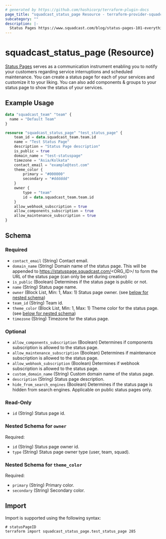 ```yaml
---
# generated by https://github.com/hashicorp/terraform-plugin-docs
page_title: "squadcast_status_page Resource - terraform-provider-squadcast"
subcategory: ""
description: |-
  Status Pages https://www.squadcast.com/blog/status-pages-101-everything-you-need-to-know-about-status-pages serves as a communication instrument enabling you to notify your customers regarding service interruptions and scheduled maintenance. You can create a status page for each of your services and customize it to your liking. You can also add components & groups to your status page to show the status of your services.
---
```


# squadcast_status_page (Resource)

[Status Pages](https://www.squadcast.com/blog/status-pages-101-everything-you-need-to-know-about-status-pages) serves as a communication instrument enabling you to notify your customers regarding service interruptions and scheduled maintenance. You can create a status page for each of your services and customize it to your liking. You can also add components & groups to your status page to show the status of your services.

## Example Usage

```terraform
data "squadcast_team" "team" {
  name = "Default Team"
}

resource "squadcast_status_page" "test_status_page" {
	team_id = data.squadcast_team.team.id
	name = "Test Status Page"
	description = "Status Page description"
	is_public = true
	domain_name = "test-statuspage"
	timezone = "Asia/Kolkata"
	contact_email = "example@test.com"
	theme_color {
		primary = "#000000"
		secondary = "#dddddd"
	}
	owner {
		type = "team"
		id = data.squadcast_team.team.id
	}
	allow_webhook_subscription = true
	allow_components_subscription = true
	allow_maintenance_subscription = true
}
```

<!-- schema generated by tfplugindocs -->
## Schema

### Required

- `contact_email` (String) Contact email.
- `domain_name` (String) Domain name of the status page. This will be appended to https://statuspage.squadcast.com/<ORG_ID>/ to form the URL of the status page (can only be set during creation)
- `is_public` (Boolean) Determines if the status page is public or not.
- `name` (String) Status page name.
- `owner` (Block List, Min: 1, Max: 1) Status page owner. (see [below for nested schema](#nestedblock--owner))
- `team_id` (String) Team id.
- `theme_color` (Block List, Min: 1, Max: 1) Theme color for the status page. (see [below for nested schema](#nestedblock--theme_color))
- `timezone` (String) Timezone for the status page.

### Optional

- `allow_components_subscription` (Boolean) Determines if components subscription is allowed to the status page.
- `allow_maintenance_subscription` (Boolean) Determines if maintenance subscription is allowed to the status page.
- `allow_webhook_subscription` (Boolean) Determines if webhook subscription is allowed to the status page.
- `custom_domain_name` (String) Custom domain name of the status page.
- `description` (String) Status page description.
- `hide_from_search_engines` (Boolean) Determines if the status page is hidden from search engines. Applicable on public status pages only.

### Read-Only

- `id` (String) Status page id.

<a id="nestedblock--owner"></a>
### Nested Schema for `owner`

Required:

- `id` (String) Status page owner id.
- `type` (String) Status page owner type (user, team, squad).


<a id="nestedblock--theme_color"></a>
### Nested Schema for `theme_color`

Required:

- `primary` (String) Primary color.
- `secondary` (String) Secondary color.

## Import

Import is supported using the following syntax:

```shell
# statusPageID
terraform import squadcast_status_page.test_status_page 285
```
